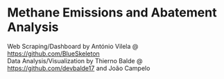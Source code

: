 # Methane Emissions and Abatement Analysis

Web Scraping/Dashboard by António Vilela @ https://github.com/BlueSkeleton </br>
Data Analysis/Visualization by Thierno Balde @ https://github.com/devbalde17 and João Campelo
